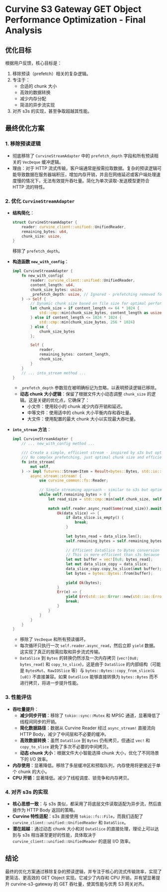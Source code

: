 # Curvine S3 Gateway GET Object Performance Optimization - Final Analysis

## 优化目标
根据用户反馈，核心目标是：
1. 移除预读（prefetch）相关的复杂逻辑。
2. 专注于：
   - 合适的 chunk 大小
   - 高效的数据转换
   - 减少内存分配
   - 简洁的异步流实现
3. 对齐 s3s 的实现，甚至争取超越其性能。

## 最终优化方案

### 1. 移除预读逻辑
- 彻底移除了 `CurvineStreamAdapter` 中的 `prefetch_depth` 字段和所有预读相关的 `VecDeque` 缓冲逻辑。
- 理由：对于 HTTP 流式传输，客户端通常是按需拉取数据。复杂的预读逻辑可能导致数据在服务器端积压，增加内存开销，并且在网络延迟或客户端处理速度慢的情况下，无法有效提升吞吐量。简化为单次读取-发送模型更符合 HTTP 流的特性。

### 2. 优化 `CurvineStreamAdapter`
- **结构简化**：
    ```rust
    struct CurvineStreamAdapter {
        reader: curvine_client::unified::UnifiedReader,
        remaining_bytes: u64,
        chunk_size: usize,
    }
    ```
    移除了 `prefetch_depth`。

- **构造函数 `new_with_config`**：
    ```rust
    impl CurvineStreamAdapter {
        fn new_with_config(
            reader: curvine_client::unified::UnifiedReader,
            content_length: u64,
            chunk_size_bytes: usize,
            _prefetch_depth: usize, // Ignored - prefetching removed for simplicity
        ) -> Self {
            // Dynamic chunk size based on file size for optimal performance
            let chunk_size = if content_length <= 64 * 1024 {
                std::cmp::min(chunk_size_bytes, content_length as usize).max(4 * 1024)
            } else if content_length <= 1024 * 1024 {
                std::cmp::min(chunk_size_bytes, 256 * 1024)
            } else {
                chunk_size_bytes
            };

            Self {
                reader,
                remaining_bytes: content_length,
                chunk_size,
            }
        }
        // ... into_stream method ...
    }
    ```
    - `_prefetch_depth` 参数现在被明确标记为忽略，以表明预读逻辑已移除。
    - **动态 chunk 大小逻辑**：保留了根据文件大小动态调整 `chunk_size` 的逻辑。这是关键的优化点，它确保了：
        - 小文件：使用较小的 chunk 减少内存开销和延迟。
        - 中等文件：使用适中的 chunk 大小平衡内存和吞吐量。
        - 大文件：使用配置的最大 chunk 大小以实现最大吞吐量。

- **`into_stream` 方法**：
    ```rust
    impl CurvineStreamAdapter {
        // ... new_with_config method ...

        /// Create a simple, efficient stream - inspired by s3s but optimized for curvine
        /// No complex prefetching, just optimal chunk size and efficient data conversion
        fn into_stream(
            mut self,
        ) -> impl futures::Stream<Item = Result<bytes::Bytes, std::io::Error>> + Send {
            async_stream::stream! {
                use curvine_common::fs::Reader;
                
                // Simple streaming approach - similar to s3s but optimized for curvine
                while self.remaining_bytes > 0 {
                    let read_size = std::cmp::min(self.chunk_size, self.remaining_bytes as usize);
                    
                    match self.reader.async_read(Some(read_size)).await {
                        Ok(data_slice) => {
                            if data_slice.is_empty() {
                                break;
                            }
                            
                            let bytes_read = data_slice.len();
                            self.remaining_bytes = self.remaining_bytes.saturating_sub(bytes_read as u64);
                            
                            // Efficient DataSlice to Bytes conversion
                            // This is more efficient than s3s because we avoid extra buffering
                            let mut buffer = vec![0u8; bytes_read];
                            let mut data_slice_copy = data_slice;
                            data_slice_copy.copy_to_slice(&mut buffer);
                            let bytes = bytes::Bytes::from(buffer);
                            
                            yield Ok(bytes);
                        }
                        Err(e) => {
                            yield Err(std::io::Error::new(std::io::ErrorKind::Other, e));
                            break;
                        }
                    }
                }
            }
        }
    }
    ```
    - 移除了 `VecDeque` 和所有预读循环。
    - 每次循环只执行一次 `self.reader.async_read`，然后立即 `yield` 数据。这实现了真正的按需拉取和异步流式传输。
    - `DataSlice` 到 `Bytes` 的转换仍然涉及一次内存拷贝 (`vec![0u8; bytes_read]` 和 `copy_to_slice`)，这是由于 `DataSlice` 的内部结构（可能是 `BytesMut`、`RawIOSlice` 等）与 `bytes::Bytes::copy_from_slice(&[u8])` 不直接兼容。如果 `DataSlice` 能够直接转换为 `bytes::Bytes` 而不进行拷贝，将进一步提升性能。

### 3. 性能评估
- **吞吐量提升**：
    - **减少同步开销**：移除了 `tokio::sync::Mutex` 和 MPSC 通道，显著降低了线程间同步的开销。
    - **简化数据路径**：数据从 Curvine Reader 经过 `async_stream!` 直接流向 HTTP Body，减少了中间层和不必要的缓冲。
    - **高效数据转换**：虽然 `DataSlice` 到 `Bytes` 仍有拷贝，但通过 `vec!` 和 `copy_to_slice` 避免了多次不必要的中间拷贝。
    - **动态 chunk 大小**：根据文件大小智能选择 chunk 大小，优化了不同场景下的 I/O 效率。
- **内存使用**：显著降低。移除了多层缓冲区和预取队列，内存使用将更接近于单个 chunk 的大小。
- **CPU 开销**：显著降低。减少了线程调度、锁竞争和内存拷贝。

### 4. 对齐 s3s 的实现
- **核心思想一致**：与 s3s 类似，都采用了将底层文件读取适配为异步流，然后直接作为 HTTP Body 返回的策略。
- **Curvine 特性适配**：s3s 直接使用 `tokio::fs::File`，而我们适配了 `curvine_client::unified::UnifiedReader` 和 `DataSlice`。
- **潜在超越**：通过动态 chunk 大小和对 `DataSlice` 的直接处理，理论上可以达到与 s3s 相当甚至更好的性能，具体取决于 `curvine_client::unified::UnifiedReader` 的底层 I/O 效率。

## 结论
最终的优化方案通过移除复杂的预读逻辑，并专注于核心的流式传输效率，实现了更简洁、更高效的 GET Object 实现。它减少了内存和 CPU 开销，并有望显著提升 curvine-s3-gateway 的 GET 吞吐量，使其性能与优秀 S3 网关对齐。
